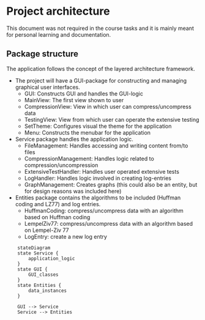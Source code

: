 # Project architecture
This document was not required in the course tasks and it is mainly meant for personal learning and documentation. 

## Package structure
The application follows the concept of the layered architecture framework. 

* The project will have a GUI-package for constructing and managing graphical user interfaces.
  - GUI: Constructs GUI and handles the GUI-logic
  - MainView: The first view shown to user
  - CompressionView: View in which user can compress/uncompress data
  - TestingView: View from which user can operate the extensive testing
  - SetTheme: Configures visual the theme for the application
  - Menu: Constructs the menubar for the application
* Service package handles the application logic.
  - FileManagement: Handles accessing and writing content from/to files
  - CompressionManagement: Handles logic related to compression/uncompression
  - ExtensiveTestHandler: Handles user operated extensive tests
  - LogHandler: Handles logic involved in creating log-entries
  - GraphManagement: Creates graphs (this could also be an entity, but for design reasons was included here)
* Entities package contains the algorithms to be included (Huffman coding and LZ77) and log entries. 
  - HuffmanCoding: compress/uncompress data with an algorithm based on Huffman coding
  - LempelZiv77: compress/uncompress data with an algorithm based on Lempel-Ziv 77
  - LogEntry: create a new log entry


```mermaid
    stateDiagram
    state Service {
        application_logic
    }
    state GUI {
        GUI_classes
    }
    state Entities {
        data_instances
    }

    GUI --> Service
    Service --> Entities
```
